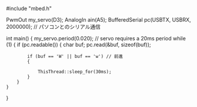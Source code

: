#include "mbed.h"

PwmOut my_servo(D3);
AnalogIn ain(A5);
BufferedSerial pc(USBTX, USBRX, 2000000); // パソコンとのシリアル通信

int main()
{
    my_servo.period(0.020); // servo requires a 20ms period
    while (1)
    {
        if (pc.readable())
        {
            char buf;
            pc.read(&buf, sizeof(buf));

            if (buf == 'W' || buf == 'w') // 前進
            {

                ThisThread::sleep_for(30ms);
            }
        }
    }
}
